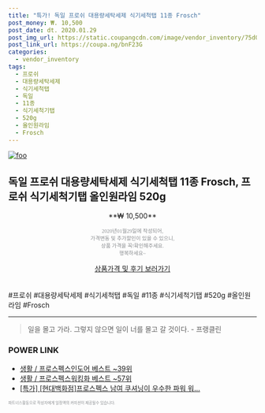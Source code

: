 ```yaml
--- 
title: "특가! 독일 프로쉬 대용량세탁세제 식기세척탭 11종 Frosch" 
post_money: ₩. 10,500 
post_date: dt. 2020.01.29 
post_img_url: https://static.coupangcdn.com/image/vendor_inventory/75d0/8cc3ce222b467aff9d13c89b5dfb093220c0488709941b23200eaa18b36c.jpg 
post_link_url: https://coupa.ng/bnF23G 
categories: 
  - vendor_inventory 
tags: 
  - 프로쉬 
  - 대용량세탁세제 
  - 식기세척탭 
  - 독일 
  - 11종 
  - 식기세척기탭 
  - 520g 
  - 올인원라임 
  - Frosch 
--- 
```

[![foo](https://static.coupangcdn.com/image/vendor_inventory/75d0/8cc3ce222b467aff9d13c89b5dfb093220c0488709941b23200eaa18b36c.jpg)](https://coupa.ng/bnF23G) 

## 독일 프로쉬 대용량세탁세제 식기세척탭 11종 Frosch, 프로쉬 식기세척기탭 올인원라임 520g 
<p style="text-align: center;">**₩ 10,500**</p> 
<p style="text-align: center;"><span style="color: #898c8f; font-family: Georgia,Times,serif; font-size: 0.75em;">2020년01월29일에 작성되어, <br>가격변동 및 추가할인이 있을 수 있으니,<br> 상품 가격을 꼭!확인해주세요.<br>행복하세요~</span> 
</p>	 
<div markdown="0" style="text-align: center;"><a href="https://coupa.ng/bnF23G" class="btn btn--success">상품가격 및 후기 보러가기</a></div> 
<br><br> 
  #프로쉬 #대용량세탁세제 #식기세척탭 #독일 #11종 #식기세척기탭 #520g #올인원라임 #Frosch 
<hr> 

> 일을 몰고 가라. 그렇지 않으면 일이 너를 몰고 갈 것이다. - 프랭클린 


### POWER LINK

* <a href="https://blog.naver.com/santokki14/221780482545" target="_blank">생활 / 프로스펙스인도어 베스트 ~39위</a>
* <a href="https://blog.naver.com/santokki14/221785702620" target="_blank">생활 / 프로스펙스워킹화 베스트 ~57위</a>
* <a href="https://blog.naver.com/an0733/221786540235" target="_blank">[특가] [현대백화점]프로스펙스 남여 쿠셔닝이 우수한 파워 워...</a>

<span style="color: #898c8f; font-family: Georgia,Times,serif; font-size: 0.55em;">파트너스활동으로 작성자에게 일정액의 커미션이 제공될수 있습니다.</span> 
